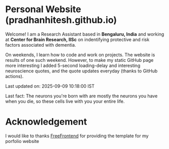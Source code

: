 # Personal Website (pradhanhitesh.github.io)
Welcome! I am a Research Assistant based in <b>Bengaluru, India</b> and working at <b>Center for Brain Research, IISc</b> on indentifying protective and risk factors associated with dementia.

On weekends, I learn how to code and work on projects. The website is results of one such weekend. However, to make my static GitHub page more interesting I added 5-second loading-delay and interesting neuroscience quotes, and the quote updates everyday (thanks to GitHub actions).

Last updated on: 2025-09-09 10:18:00 IST

Last fact: The neurons you're born with are mostly the neurons you have when you die, so these cells live with you your entire life.

# Acknowledgement
I would like to thanks <a href="https://freefrontend.com/">FreeFrontend</a> for providing the template for my porfolio website 